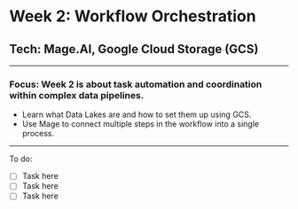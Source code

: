 # Week 2: Workflow Orchestration

## Tech: Mage.AI, Google Cloud Storage (GCS)

---

### **Focus:** Week 2 is about task automation and coordination within complex data pipelines.

- Learn what Data Lakes are and how to set them up using GCS.
- Use Mage to connect multiple steps in the workflow into a single process.

---

To do:
- [ ] Task here
- [ ] Task here
- [ ] Task here